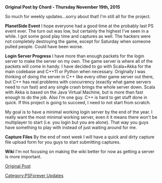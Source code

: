 **Original Post by Chord - Thursday November 19th, 2015**

So much for weekly updates...sorry about that! I'm still all for the
project.

**PlanetSide Event**
I hope everyone had a good time at the probably last PS event ever. The
turn out was low, but certainly the highest I've seen in a while. I got
some good play time and captures as well. The hackers were not
completely destroying the game, except for Saturday when someone pulled
people. Could have been worse.

**Login Server Progress**
I have more than enough packets for the login server to make the server
on my own. The game server is where all of the packets will come in
handy. I have decided to go with Scala+Akka for the main codebase and
C++11 or Python when necessary. Originally I was thinking of doing the
server in C++ like every other game server out there, but C++ has real
problems with concurrency (exactly what game servers need to run fast)
and any single crash brings the whole server down. Scala with Akka is
based on the Java Virtual Machine, but is more than fast enough to do
the job. Also I'm one guy. C++ is hard to get stuff done in quick. If
this project is going to succeed, I need to not start from scratch.

My goal is to have a minimal working login server by the end of the
year. I really want the most minimal working server, even it it means
there won't be multiplayer to start (i.e. you login but you are alone).
That way you guys have something to play with instead of just waiting
around for me.

**Capture Files**
By the end of next week I will have a quick and dirty capture file
upload form for you guys to start submitting captures.

**Wiki**
I'm not focusing on making the wiki better for now as getting a server
is more important.

[Original Post](http://psforever.net/forum/viewtopic.php?f=11&t=26)

[Category:PSForever Updates](/Category:PSForever_Updates "wikilink")
